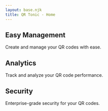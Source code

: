 ```yaml
---
layout: base.njk
title: QR Tonic - Home
---
```


<div class="container mx-auto px-4 py-12">
  <div class="grid grid-cols-1 md:grid-cols-3 gap-6">
    <div class="card bg-base-100 shadow-xl">
      <div class="card-body">
        <h2 class="card-title">Easy Management</h2>
        <p>Create and manage your QR codes with ease.</p>
      </div>
    </div>
    <div class="card bg-base-100 shadow-xl">
      <div class="card-body">
        <h2 class="card-title">Analytics</h2>
        <p>Track and analyze your QR code performance.</p>
      </div>
    </div>
    <div class="card bg-base-100 shadow-xl">
      <div class="card-body">
        <h2 class="card-title">Security</h2>
        <p>Enterprise-grade security for your QR codes.</p>
      </div>
    </div>
  </div>
</div>
